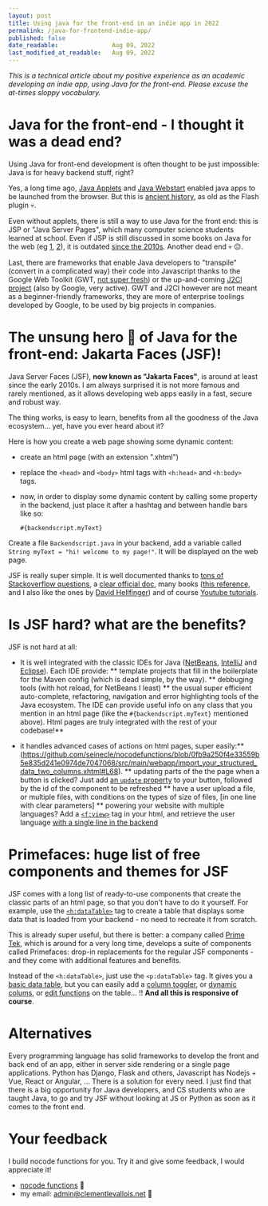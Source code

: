 ```yaml
---
layout: post
title: Using java for the front-end in an indie app in 2022
permalink: /java-for-frontend-indie-app/
published: false
date_readable:               Aug 09, 2022
last_modified_at_readable:   Aug 09, 2022
---
```


*This is a technical article about my positive experience as an academic developing an indie app, using Java for the front-end.
Please excuse the at-times sloppy vocabulary.*

# Java for the front-end - I thought it was a dead end?

Using Java for front-end development is often thought to be just impossible: Java is for heavy backend stuff, right?

Yes, a long time ago, [Java Applets](https://en.wikipedia.org/wiki/Java_applet) and [Java Webstart](https://en.wikipedia.org/wiki/Java_Web_Start) enabled java apps to be launched from the browser. But this is [ancient history](https://www.slideshare.net/HendrikEbbers/java-webstart-is-dead-what-should-we-do-now), as old as the Flash plugin 💀.

Even without applets, there is still a way to use Java for the front end: this is JSP or "Java Server Pages", which many computer science students learned at school.
Even if JSP is still discussed in some books on Java for the web (eg [1](https://www.amazon.com/Java-Jakarta-Recipes-Problem-Solution-Enterprise-ebook/dp/B0B6Z9JTNH), [2](https://www.amazon.com/Beginning-Jakarta-Web-Development-Applications/dp/1484258657)), it is outdated [since the 2010s](https://odoepner.wordpress.com/2015/03/11/is-jsp-an-unsupported-deprecated-part-of-jee/). Another dead end 💀 😔. 

Last, there are frameworks that enable Java developers to "transpile" (convert in a complicated way) their code into Javascript thanks to the Google Web Toolkit (GWT, [not super fresh](https://groups.google.com/g/google-web-toolkit/c/FeEI0Rl7cyw/m/OU0HHvxtBQAJ?pli=1)) or the up-and-coming [J2Cl project](https://github.com/google/j2cl) (also by Google, very active).
GWT and J2Cl however are not meant as a beginner-friendly frameworks, they are more of enterprise toolings developed by Google, to be used by big projects in companies.

# The unsung hero 🌈 of Java for the front-end: Jakarta Faces (JSF)!

Java Server Faces (JSF), **now known as "Jakarta Faces"**, is around at least since the early 2010s. I am always surprised it is not more famous and rarely mentioned, as it allows developing web apps easily in a fast, secure and robust way.

The thing works, is easy to learn, benefits from all the goodness of the Java ecosystem... yet, have you ever heard about it?

Here is how you create a web page showing some dynamic content:

- create an html page (with an extension ".xhtml")
- replace the `<head>` and `<body>` html tags with `<h:head>` and `<h:body>` tags.
- now, in order to display some dynamic content by calling some property in the backend, just place it after a hashtag and between handle bars like so:

  `#{backendscript.myText}`
  
Create a file `Backendscript.java` in your backend, add a variable called `String myText = "hi! welcome to my page!"`. It will be displayed on the web page.

JSF is really super simple. It is well documented thanks to [tons of Stackoverflow questions](https://stackoverflow.com/questions/tagged/jsf), a [clear official doc](https://eclipse-ee4j.github.io/jakartaee-tutorial/), many books ([this reference](https://link.springer.com/book/10.1007/978-1-4842-7310-4), and I also like the ones by [David Hellfinger](https://www.amazon.fr/Java-Application-Development-Enterprise-applications-ebook/dp/B072MFGRVF)) and of course [Youtube tutorials](https://www.youtube.com/watch?v=-Jbuy8aaLVA).

# Is JSF hard? what are the benefits?

JSF is not hard at all:

* It is well integrated with the classic IDEs for Java ([NetBeans](https://netbeans.apache.org/), [IntelliJ](https://www.jetbrains.com/idea/) and [Eclipse](https://www.eclipse.org/ide/)). Each IDE provide:
** template projects that fill in the boilerplate for the Maven config (which is dead simple, by the way).
** debbuging tools (with hot reload, for NetBeans I least)
** the usual super efficient auto-complete, refactoring, navigation and error highlighting tools of the Java ecosystem. The IDE can provide useful info on any class that you mention in an html page (like the `#{backendscript.myText}` mentioned above). Html pages are truly integrated with the rest of your codebase!**

* it handles advanced cases of actions on html pages, super easily:**
(https://github.com/seinecle/nocodefunctions/blob/0fb9a250f4e33559b5e835d241e0974de7047068/src/main/webapp/import_your_structured_data_two_columns.xhtml#L68).
** updating parts of the the page when a button is clicked? Just add [an `update` property](https://github.com/seinecle/nocodefunctions/blob/0fb9a250f4e33559b5e835d241e0974de7047068/src/main/webapp/index.xhtml#L215) to your button, followed by the id of the component to be refreshed
** have a user upload a file, or multiple files, with conditions on the types of size of files, [in one line with clear parameters]
** powering your website with multiple languages? Add a [`<f:view>`](https://github.com/seinecle/nocodefunctions/blob/0fb9a250f4e33559b5e835d241e0974de7047068/src/main/webapp/who.xhtml#L8) tag in your html, and retrieve the user language [with a single line in the backend](https://github.com/seinecle/nocodefunctions/blob/0fb9a250f4e33559b5e835d241e0974de7047068/src/main/java/net/clementlevallois/nocodeapp/web/front/backingbeans/ActiveLocale.java#L40)





# Primefaces: huge list of free components and themes for JSF

JSF comes with a long list of ready-to-use components that create the classic parts of an html page, so that you don't have to do it yourself.
For example, use the [`<h:dataTable>`](https://www.javatpoint.com/jsf-datatable) tag to create a table that displays some data that is loaded from your backend - no need to recreate it from scratch.

This is already super useful, but there is better: a company called [Prime Tek](https://www.primefaces.org/), which is around for a very long time, develops a suite of components called Primefaces: drop-in replacements for the regular JSF components - and they come with additional features and benefits.

Instead of the `<h:dataTable>`, just use the `<p:dataTable>` tag. It gives you a [basic data table](https://www.primefaces.org/showcase/ui/data/datatable/basic.xhtml), but you can easily add a [column toggler](https://www.primefaces.org/showcase/ui/data/datatable/columnToggler.xhtml), or [dynamic colums](https://www.primefaces.org/showcase/ui/data/datatable/columns.xhtml), or [edit functions](https://www.primefaces.org/showcase/ui/data/datatable/edit.xhtml) on the table... !! **And all this is responsive of course**.

# Alternatives

Every programming language has solid frameworks to develop the front and back end of an app, either in server side rendering or a single page applications. Python has Django, Flask and others, Javascript has Nodejs + Vue, React or Angular, ... There is a solution for every need. I just find that there is a big opportunity for Java developers, and CS students who are taught Java, to go and try JSF without looking at JS or Python as soon as it comes to the front end.






# Your feedback
I build nocode functions for you. Try it and give some feedback, I would appreciate it!

* [nocode functions](https://nocodefunctions.com) 🔎
* my email: [admin@clementlevallois.net](mailto:admin@clementlevallois.net) 📧
